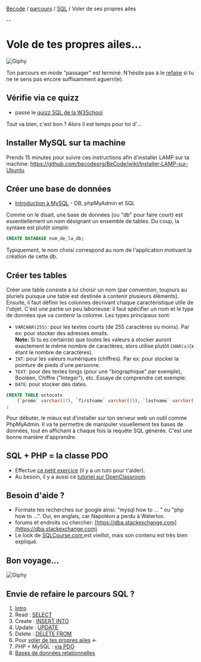 [Becode](../../../) / [parcours](../../) / [SQL](../) / Voler de ses propres ailes

--

# Vole de tes propres ailes...

![Giphy](https://media4.giphy.com/media/l2YWjrmINpy6EZ2Wk/giphy.gif)

Ton parcours en mode "passager" est terminé. N'hésite pas à le [refaire](./readme.md) si tu ne te sens pas encore suffisamment aguerri(e).

## Vérifie via ce quizz

- passe le [quizz SQL de la W3School](https://www.w3schools.com/quiztest/quiztest.asp?qtest=SQL)

Tout va bien, c'est bon ? Alors il est temps pour toi d'...

## Installer MySQL sur ta machine
Prends 15 minutes pour suivre ces instructions afin d'installer LAMP sur ta machine: https://github.com/becodeorg/BeCode/wiki/Installer-LAMP-sur-Ubuntu   

## Créer une base de données

- [Introduction à MySQL](https://docs.google.com/presentation/d/1yXQz5dMMDkdSu5eBOG7YS2UH2uWyg5vJmU0kJt6YR6Q/edit?usp=sharing) - DB, phpMyAdmin et SQL

Comme on le disait, une base de données (ou "db" pour faire court) est essentiellement un nom désignant un ensemble de tables. Du coup, la syntaxe est plutôt simple:

```sql
CREATE DATABASE nom_de_la_db;
```

Typiquement, le nom choisi correspond au nom de l'application motivant la création de cette db.  

## Créer tes tables
Créer une table consiste à lui choisir un nom (par convention, toujours au pluriels puisque une table est destinée à contenir plusieurs éléments). Ensuite, il faut définir les colonnes décrivant chaque caractéristique utile de l'objet. C'est une partie un peu laborieuse: il faut spécifier un nom et le type de données que va contenir la colonne. Les types principaux sont:

- `VARCHAR(255)`: pour les textes courts (de 255 caractères ou moins). Par ex: pour stocker des adresses emails.   
**Note:** Si tu es certain(e) que toutes les valeurs à stocker auront exactement le même nombre de caractères, alors utilise plutôt `CHAR(x)`(x étant le nombre de caractères).
- `INT`: pour les valeurs numériques (chiffres). Par ex: pour stocker la pointure de pieds d'une personne.
- `TEXT`: pour des textes longs (pour une "biographique" par exemple), Booléen, Chiffre ("Integer"), etc. Essaye de comprendre cet exemple:
- `DATE`: pour stocker des dates.

```sql
CREATE TABLE octocats
    (`promo` varchar(17), `firstname` varchar(15), `lastname` varchar(19), `gender` varchar(1), `birthdate` varchar(10), `age` int, `mail` varchar(29), `github` varchar(15))
;
```

Pour débuter, le mieux est d'installer sur ton serveur web un outil comme PhpMyAdmin. Il va te permettre de manipuler visuellement tes bases de données, tout en affichant à chaque fois la requête SQL générée. C'est une bonne manière d'apprendre.

## SQL + PHP = la classe PDO

- Effectue [ce petit exercice](6.pdo.md) (il y a un tuto pour t'aider).  
- Au besoin, il y a aussi ce [tutoriel sur OpenClassroom](https://openclassrooms.com/courses/concevez-votre-site-web-avec-php-et-mysql/lire-des-donnees-2).

## Besoin d'aide ?

- Formate tes recherches sur google ainsi: "mysql how to ... " ou "php how to ...". Oui, en anglais, car Napoléon a perdu à Waterloo.
- forums et endroits où chercher: [https://dba.stackexchange.com](https://dba.stackexchange.com)
- Le look de [SQLCourse.com ](http://www.sqlcourse.com/intro.html) est vieillot, mais son contenu est très bien expliqué.


## Bon voyage...

![Giphy](https://media1.giphy.com/media/12xvz9NssSkaS4/giphy.gif)

## Envie de refaire le parcours SQL ?

1. [Intro](./intro.md)     
1. Read : [SELECT](./1.select.md)  
1. Create : [INSERT INTO](./2.insert.md)  
1. Update : [UPDATE](./3.update.md)   
1. Delete : [DELETE FROM](./4.delete.md)  
1. Pour [voler de tes propres ailes](./5.moveon.md)  ←
1. PHP + MySQL  : [via PDO](./6.pdo.md)
1. [Bases de données relationnelles](./7.relational-db.md)
